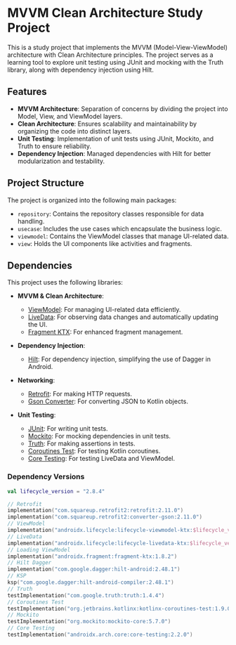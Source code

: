 # MVVM Clean Architecture Study Project

This is a study project that implements the MVVM (Model-View-ViewModel) architecture with Clean Architecture principles. The project serves as a learning tool to explore unit testing using JUnit and mocking with the Truth library, along with dependency injection using Hilt.

## Features

- **MVVM Architecture**: Separation of concerns by dividing the project into Model, View, and ViewModel layers.
- **Clean Architecture**: Ensures scalability and maintainability by organizing the code into distinct layers.
- **Unit Testing**: Implementation of unit tests using JUnit, Mockito, and Truth to ensure reliability.
- **Dependency Injection**: Managed dependencies with Hilt for better modularization and testability.

## Project Structure

The project is organized into the following main packages:

- `repository`: Contains the repository classes responsible for data handling.
- `usecase`: Includes the use cases which encapsulate the business logic.
- `viewmodel`: Contains the ViewModel classes that manage UI-related data.
- `view`: Holds the UI components like activities and fragments.

## Dependencies

This project uses the following libraries:

- **MVVM & Clean Architecture**:
  - [ViewModel](https://developer.android.com/topic/libraries/architecture/viewmodel): For managing UI-related data efficiently.
  - [LiveData](https://developer.android.com/topic/libraries/architecture/livedata): For observing data changes and automatically updating the UI.
  - [Fragment KTX](https://developer.android.com/kotlin/ktx): For enhanced fragment management.

- **Dependency Injection**:
  - [Hilt](https://dagger.dev/hilt/): For dependency injection, simplifying the use of Dagger in Android.

- **Networking**:
  - [Retrofit](https://square.github.io/retrofit/): For making HTTP requests.
  - [Gson Converter](https://github.com/square/retrofit/tree/master/retrofit-converters/gson): For converting JSON to Kotlin objects.

- **Unit Testing**:
  - [JUnit](https://junit.org/junit5/): For writing unit tests.
  - [Mockito](https://site.mockito.org/): For mocking dependencies in unit tests.
  - [Truth](https://truth.dev/): For making assertions in tests.
  - [Coroutines Test](https://github.com/Kotlin/kotlinx.coroutines/tree/master/kotlinx-coroutines-test): For testing Kotlin coroutines.
  - [Core Testing](https://developer.android.com/jetpack/androidx/releases/arch-core): For testing LiveData and ViewModel.

### Dependency Versions

```kotlin
val lifecycle_version = "2.8.4"

// Retrofit
implementation("com.squareup.retrofit2:retrofit:2.11.0")
implementation("com.squareup.retrofit2:converter-gson:2.11.0")
// ViewModel
implementation("androidx.lifecycle:lifecycle-viewmodel-ktx:$lifecycle_version")
// LiveData
implementation("androidx.lifecycle:lifecycle-livedata-ktx:$lifecycle_version")
// Loading ViewModel
implementation("androidx.fragment:fragment-ktx:1.8.2")
// Hilt Dagger
implementation("com.google.dagger:hilt-android:2.48.1")
// KSP
ksp("com.google.dagger:hilt-android-compiler:2.48.1")
// Truth
testImplementation("com.google.truth:truth:1.4.4")
// Coroutines Test
testImplementation("org.jetbrains.kotlinx:kotlinx-coroutines-test:1.9.0-RC.2")
// Mockito
testImplementation("org.mockito:mockito-core:5.7.0")
// Core Testing
testImplementation("androidx.arch.core:core-testing:2.2.0")
